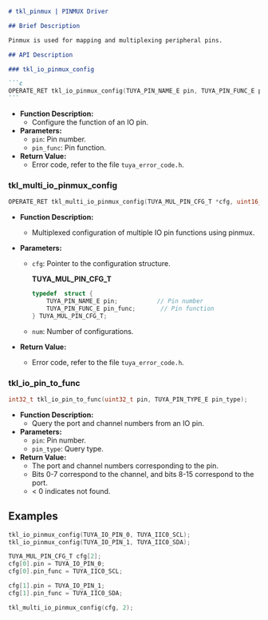 ````markdown
# tkl_pinmux | PINMUX Driver

## Brief Description

Pinmux is used for mapping and multiplexing peripheral pins.

## API Description

### tkl_io_pinmux_config

```c
OPERATE_RET tkl_io_pinmux_config(TUYA_PIN_NAME_E pin, TUYA_PIN_FUNC_E pin_func);
```
````

- **Function Description:**
  - Configure the function of an IO pin.
- **Parameters:**
  - `pin`: Pin number.
  - `pin_func`: Pin function.
- **Return Value:**
  - Error code, refer to the file `tuya_error_code.h`.

### tkl_multi_io_pinmux_config

```c
OPERATE_RET tkl_multi_io_pinmux_config(TUYA_MUL_PIN_CFG_T *cfg, uint16_t num);
```

- **Function Description:**
  - Multiplexed configuration of multiple IO pin functions using pinmux.
- **Parameters:**

  - `cfg`: Pointer to the configuration structure.

    **TUYA_MUL_PIN_CFG_T**

    ```c
    typedef  struct {
        TUYA_PIN_NAME_E pin;           // Pin number
        TUYA_PIN_FUNC_E pin_func;       // Pin function
    } TUYA_MUL_PIN_CFG_T;
    ```

  - `num`: Number of configurations.

- **Return Value:**
  - Error code, refer to the file `tuya_error_code.h`.

### tkl_io_pin_to_func

```c
int32_t tkl_io_pin_to_func(uint32_t pin, TUYA_PIN_TYPE_E pin_type);
```

- **Function Description:**
  - Query the port and channel numbers from an IO pin.
- **Parameters:**
  - `pin`: Pin number.
  - `pin_type`: Query type.
- **Return Value:**
  - The port and channel numbers corresponding to the pin.
  - Bits 0-7 correspond to the channel, and bits 8-15 correspond to the port.
  - < 0 indicates not found.

## Examples

```c
tkl_io_pinmux_config(TUYA_IO_PIN_0, TUYA_IIC0_SCL);
tkl_io_pinmux_config(TUYA_IO_PIN_1, TUYA_IIC0_SDA);
```

```c
TUYA_MUL_PIN_CFG_T cfg[2];
cfg[0].pin = TUYA_IO_PIN_0;
cfg[0].pin_func = TUYA_IIC0_SCL;

cfg[1].pin = TUYA_IO_PIN_1;
cfg[1].pin_func = TUYA_IIC0_SDA;

tkl_multi_io_pinmux_config(cfg, 2);
```

```

```
